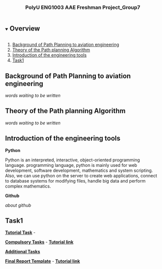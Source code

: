 
<p align="center">

  <h3 align="center">PolyU ENG1003 AAE Freshman Project_Group7</h3>


<!-- Overview -->
<details open="open">
  <summary><h2 style="display: inline-block">Overview</h2></summary>
  <ol>
    <li>
      <a href="#Background of Path Planning to aviation engineering">Background of Path Planning to aviation engineering</a>
    </li>
    <li>
      <a href="#Theory of the Path planning Algorithm">Theory of the Path planning Algorithm</a>
    </li>
    <li>
      <a href="#Introduction of the engineering tools">Introduction of the engineering tools</a>
    </li>
    <li>
      <a href="#Task1">Task1</a>
    </li>    
  </ol>
</details>



<!-- Background of Path Planning to aviation engineering -->
## Background of Path Planning to aviation engineering
*words waiting to be written*

<!-- Theory of the Path planning Algorithm -->
## Theory of the Path planning Algorithm
*words waiting to be written*

<!-- Introduction of the engineering tools -->
## Introduction of the engineering tools
**Python**

Python is an interpreted, interactive, object-oriented programming language.
programming language, python is mainly used for web development, software development, mathematics and system scripting. Also, we can use python on the server to create web applications, connect to database systems for modifying files, handle big data and perform complex mathematics.



**Github**

*about github*
<!-- Task1 -->


## Task1
<a href="Task1.pdf"><strong>Tutorial Task</strong></a> - <a href="Task1.pdf"><strong></strong></a>

<a href="Task1.pdf"><strong>Compulsory Tasks</strong></a>  -  <strong>[Tutorial link](file:///C:/Users/wxt03/Desktop/Task1.pdf)</strong>

<a href="Lecture Notes/Week 6 Additional Tasks.pdf"><strong>Additional Tasks</strong></a>

<a href="Lecture Notes/Report template .pdf"><strong>Final Report Template</strong></a>  -  <strong>[Tutorial link](https://www.youtube.com/watch?v=ECuqb5Tv9qI)</strong>




